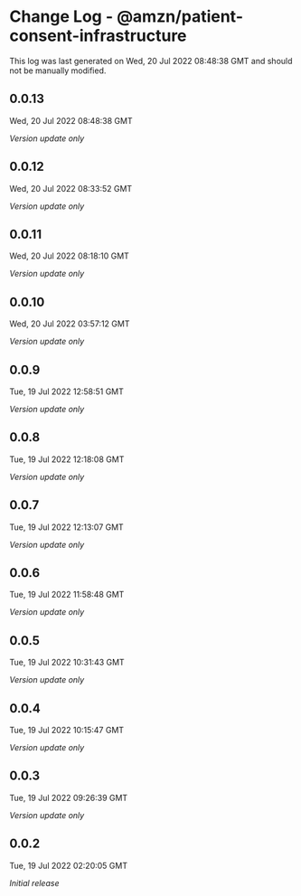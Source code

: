 # Change Log - @amzn/patient-consent-infrastructure

This log was last generated on Wed, 20 Jul 2022 08:48:38 GMT and should not be manually modified.

## 0.0.13
Wed, 20 Jul 2022 08:48:38 GMT

_Version update only_

## 0.0.12
Wed, 20 Jul 2022 08:33:52 GMT

_Version update only_

## 0.0.11
Wed, 20 Jul 2022 08:18:10 GMT

_Version update only_

## 0.0.10
Wed, 20 Jul 2022 03:57:12 GMT

_Version update only_

## 0.0.9
Tue, 19 Jul 2022 12:58:51 GMT

_Version update only_

## 0.0.8
Tue, 19 Jul 2022 12:18:08 GMT

_Version update only_

## 0.0.7
Tue, 19 Jul 2022 12:13:07 GMT

_Version update only_

## 0.0.6
Tue, 19 Jul 2022 11:58:48 GMT

_Version update only_

## 0.0.5
Tue, 19 Jul 2022 10:31:43 GMT

_Version update only_

## 0.0.4
Tue, 19 Jul 2022 10:15:47 GMT

_Version update only_

## 0.0.3
Tue, 19 Jul 2022 09:26:39 GMT

_Version update only_

## 0.0.2
Tue, 19 Jul 2022 02:20:05 GMT

_Initial release_


